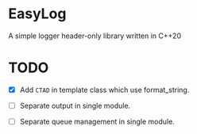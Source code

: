 # EasyLog
A simple logger header-only library written in C++20

# TODO

- [x] Add `CTAD` in template class which use format_string.

- [ ] Separate output in single module.

- [ ] Separate queue management in single module.

